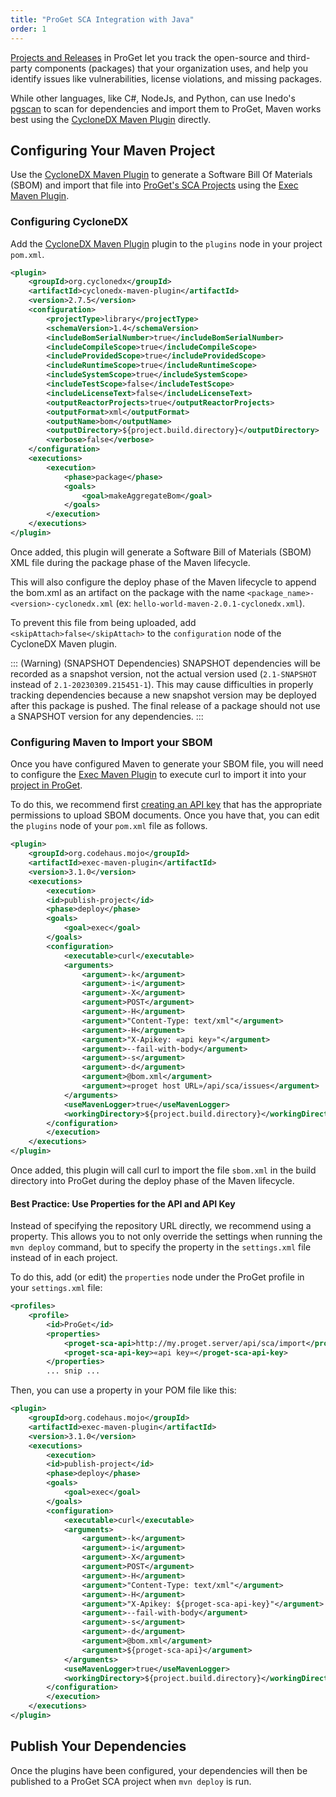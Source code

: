 ```yaml
---
title: "ProGet SCA Integration with Java"
order: 1
---
```


[Projects and Releases](/docs/proget/sca/builds) in ProGet let you track the open-source and third-party components (packages) that your organization uses, and help you identify issues like vulnerabilities, license violations, and missing packages.

While other languages, like C#, NodeJs, and Python, can use Inedo's [pgscan](https://github.com/inedo/pgscan) to scan for dependencies and import them to ProGet, Maven works best using the [CycloneDX Maven Plugin](https://github.com/CycloneDX/cyclonedx-maven-plugin) directly.

## Configuring Your Maven Project

Use the [CycloneDX Maven Plugin](https://github.com/CycloneDX/cyclonedx-maven-plugin) to generate a Software Bill Of Materials (SBOM) and import that file into [ProGet's SCA Projects](https://inedo.com/proget/software-composition-analysis) using the [Exec Maven Plugin](https://www.mojohaus.org/exec-maven-plugin/index.html).

### Configuring CycloneDX

Add the [CycloneDX Maven Plugin](https://github.com/CycloneDX/cyclonedx-maven-plugin) plugin to the `plugins` node in your project `pom.xml`.

```xml
<plugin>
	<groupId>org.cyclonedx</groupId>
	<artifactId>cyclonedx-maven-plugin</artifactId>
	<version>2.7.5</version>
	<configuration>
		<projectType>library</projectType>
		<schemaVersion>1.4</schemaVersion>
		<includeBomSerialNumber>true</includeBomSerialNumber>
		<includeCompileScope>true</includeCompileScope>
		<includeProvidedScope>true</includeProvidedScope>
		<includeRuntimeScope>true</includeRuntimeScope>
		<includeSystemScope>true</includeSystemScope>
		<includeTestScope>false</includeTestScope>
		<includeLicenseText>false</includeLicenseText>
		<outputReactorProjects>true</outputReactorProjects>
		<outputFormat>xml</outputFormat>
		<outputName>bom</outputName>
		<outputDirectory>${project.build.directory}</outputDirectory>
		<verbose>false</verbose>
	</configuration>
	<executions>
		<execution>
			<phase>package</phase>
			<goals>
				<goal>makeAggregateBom</goal>
			</goals>
		</execution>
	</executions>
</plugin>
```

Once added, this plugin will generate a Software Bill of Materials (SBOM) XML file during the package phase of the Maven lifecycle. 

This will also configure the deploy phase of the Maven lifecycle to append the bom.xml as an artifact on the package with the name `<package_name>-<version>-cyclonedx.xml` (ex: `hello-world-maven-2.0.1-cyclonedx.xml`).

To prevent this file from being uploaded, add `<skipAttach>false</skipAttach>` to the `configuration` node of the CycloneDX Maven plugin.

::: (Warning) (SNAPSHOT Dependencies)
SNAPSHOT dependencies will be recorded as a snapshot version, not the actual version used (`2.1-SNAPSHOT` instead of `2.1-20230309.215451-1`).  This may cause difficulties in properly tracking dependencies because a new snapshot version may be deployed after this package is pushed.  The final release of a package should not use a SNAPSHOT version for any dependencies.
:::

### Configuring Maven to Import your SBOM

Once you have configured Maven to generate your SBOM file, you will need to configure the [Exec Maven Plugin](https://www.mojohaus.org/exec-maven-plugin/index.html) to execute curl to import it into your [project in ProGet](/docs/proget/sca/builds).

To do this, we recommend first [creating an API key](/docs/proget/reference-api/proget-apikeys) that has the appropriate permissions to upload SBOM documents. Once you have that, you can edit the `plugins` node of your `pom.xml` file as follows.

```xml
<plugin>
	<groupId>org.codehaus.mojo</groupId>
	<artifactId>exec-maven-plugin</artifactId>
	<version>3.1.0</version>
	<executions>
		<execution>
		<id>publish-project</id>
		<phase>deploy</phase>
		<goals>
			<goal>exec</goal>
		</goals>
		<configuration>
			<executable>curl</executable>
			<arguments>
				<argument>-k</argument>
				<argument>-i</argument>
				<argument>-X</argument> 
				<argument>POST</argument> 
				<argument>-H</argument>
				<argument>"Content-Type: text/xml"</argument>
				<argument>-H</argument>
				<argument>"X-Apikey: «api key»"</argument>
				<argument>--fail-with-body</argument>
                <argument>-s</argument>
				<argument>-d</argument>
				<argument>@bom.xml</argument>
				<argument>«proget host URL»/api/sca/issues</argument>
			</arguments>
            <useMavenLogger>true</useMavenLogger>
			<workingDirectory>${project.build.directory}</workingDirectory>
		</configuration>
		</execution>
	</executions>
</plugin>
```

Once added, this plugin will call curl to import the file `sbom.xml` in the build directory into ProGet during the deploy phase of the Maven lifecycle. 

#### Best Practice: Use Properties for the API and API Key

Instead of specifying the repository URL directly, we recommend using a property. This allows you to not only override the settings when running the `mvn deploy` command, but to specify the property in the `settings.xml` file instead of in each project.

To do this, add (or edit) the `properties` node under the ProGet profile in your `settings.xml` file:

```xml
<profiles>
    <profile>
        <id>ProGet</id>
        <properties>
            <proget-sca-api>http://my.proget.server/api/sca/import</proget-sca-api>
	        <proget-sca-api-key>«api key»</proget-sca-api-key>
        </properties>
        ... snip ...
```

Then, you can use a property in your POM file like this:

```xml
<plugin>
	<groupId>org.codehaus.mojo</groupId>
	<artifactId>exec-maven-plugin</artifactId>
	<version>3.1.0</version>
	<executions>
		<execution>
		<id>publish-project</id>
		<phase>deploy</phase>
		<goals>
			<goal>exec</goal>
		</goals>
		<configuration>
			<executable>curl</executable>
			<arguments>
				<argument>-k</argument>
				<argument>-i</argument>
				<argument>-X</argument> 
				<argument>POST</argument> 
				<argument>-H</argument>
				<argument>"Content-Type: text/xml"</argument>
				<argument>-H</argument>
				<argument>"X-Apikey: ${proget-sca-api-key}"</argument>
				<argument>--fail-with-body</argument>
                <argument>-s</argument>
				<argument>-d</argument>
				<argument>@bom.xml</argument>
				<argument>${proget-sca-api}</argument>
			</arguments>
            <useMavenLogger>true</useMavenLogger>
			<workingDirectory>${project.build.directory}</workingDirectory>
		</configuration>
		</execution>
	</executions>
</plugin>
```

## Publish Your Dependencies

Once the plugins have been configured, your dependencies will then be published to a ProGet SCA project when `mvn deploy` is run.